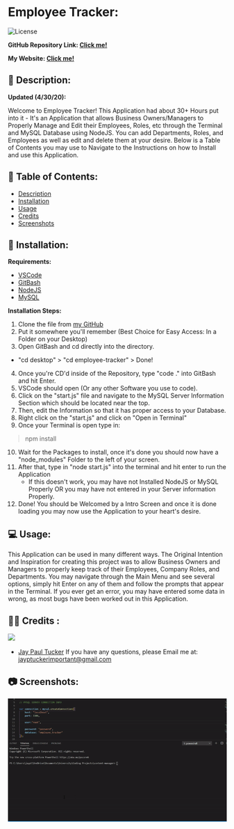 # Employee Tracker: 
![License](https://img.shields.io/badge/License-CCL-brightgreen) 
 
**GitHub Repository Link: [Click me!](https://github.com/JayPTucker/employee-tracker)** 
 
**My Website: [Click me!](https://jayptucker.github.io)** 
 
## 📄 Description: <a name='description'></a> 
**Updated (4/30/20):**

Welcome to Employee Tracker!  This Application had about 30+ Hours put into it - It's an Application that allows Business Owners/Managers to Properly Manage and Edit their Employees, Roles, etc through the Terminal and MySQL Database using NodeJS.  You can add Departments, Roles, and Employees as well as edit and delete them at your desire.  Below is a Table of Contents you may use to Navigate to the Instructions on how to Install and use this Application.
 
## 📖 Table of Contents: 
- [Description](#description) 
- [Installation](#installation) 
- [Usage](#usage) 
- [Credits](#credits) 
- [Screenshots](#screenshots) 

 
## 🔌 Installation: <a name='installation'></a> 

**Requirements:**
- [VSCode](https://code.visualstudio.com/)
- [GitBash](https://git-scm.com/downloads)
- [NodeJS](https://nodejs.org/en/)
- [MySQL](https://dev.mysql.com/downloads/windows/installer/8.0.html)

**Installation Steps:**
1. Clone the file from [my GitHub](https://github.com/JayPTucker)
2. Put it somewhere you'll remember (Best Choice for Easy Access: In a Folder on your Desktop)
3. Open GitBash and cd directly into the directory.
- "cd desktop" > "cd employee-tracker" > Done!
4. Once you're CD'd inside of the Repository, type "code ." into GitBash and hit Enter.
5. VSCode should open (Or any other Software you use to code).
6. Click on the "start.js" file and navigate to the MySQL Server Information Section which should be located near the top.
7. Then, edit the Information so that it has proper access to your Database.
8. Right click on the "start.js" and click on "Open in Terminal"
9. Once your Terminal is open type in:

> npm install

10. Wait for the Packages to install, once it's done you should now have a "node_modules" Folder to the left of your screen.
11. After that, type in "node start.js" into the terminal and hit enter to run the Application
    - If this doesn't work, you may have not Installed NodeJS or MySQL Properly OR you may have not entered in your Server information Properly.
12. Done! You should be Welcomed by a Intro Screen and once it is done loading you may now use the Application to your heart's desire.
 
## 💻 Usage: <a name='usage'></a> 
 
This Application can be used in many different ways.  The Original Intention and Inspiration for creating this project was to allow Business Owners and Managers to properly keep track of their Employees, Company Roles, and Departments.  You may navigate through the Main Menu and see several options, simply hit Enter on any of them and follow the prompts that appear in the Terminal.  If you ever get an error, you may have entered some data in wrong, as most bugs have been worked out in this Application.
 
## 👨‍💼 Credits <a name='credits'></a>: 
 
<img src="https://avatars0.githubusercontent.com/u/58493507?v=4" width="70" border-radius="100" /></a>
- [Jay Paul Tucker](https://github.com/JayPTucker)
If you have any questions, please Email me at: jayptuckerimportant@gmail.com

 
## 📷 Screenshots: <a name='screenshots'></a>
![Example](assets/example.gif)
